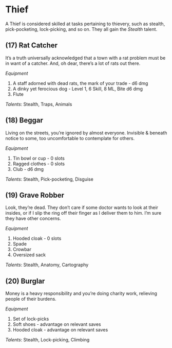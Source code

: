 # Thief
A Thief is considered skilled at tasks pertaining to thievery, such as stealth, pick-pocketing, lock-picking, and so on. They all gain the *Stealth* talent.
## (17) Rat Catcher
It’s a truth universally acknowledged that a town with a rat problem must be in want of a catcher. And, oh dear, there’s a lot of rats out there.

*Equipment*
1. A staff adorned with dead rats, the mark of your trade - d6 dmg
2. A dinky yet ferocious dog - Level 1, 6 Skill, 8 ML, Bite d6 dmg
3. Flute

*Talents*: Stealth, Traps, Animals
## (18) Beggar
Living on the streets, you’re ignored by almost everyone. Invisible & beneath notice to some, too uncomfortable to contemplate for others.

*Equipment*
1. Tin bowl or cup - 0 slots
2. Ragged clothes - 0 slots
3. Club - d6 dmg

*Talents*: Stealth, Pick-pocketing, Disguise
## (19) Grave Robber
Look, they’re dead. They don’t care if some doctor wants to look at their insides, or if I slip the ring off their finger as I deliver them to him. I’m sure they have other concerns.

*Equipment*
1. Hooded cloak - 0 slots
2. Spade
3. Crowbar
4. Oversized sack

*Talents*: Stealth, Anatomy, Cartography
## (20) Burglar
Money is a heavy responsibility and you’re doing charity work, relieving people of their burdens.

*Equipment*
1. Set of lock-picks
2. Soft shoes - advantage on relevant saves
3. Hooded cloak - advantage on relevant saves

*Talents*: Stealth, Lock-picking, Climbing